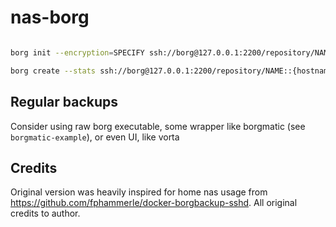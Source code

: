 # nas-borg


```sh

borg init --encryption=SPECIFY ssh://borg@127.0.0.1:2200/repository/NAME

```

```sh
borg create --stats ssh://borg@127.0.0.1:2200/repository/NAME::{hostname}-{utcnow}  ~/documents ~/files
```

## Regular backups

Consider using raw borg executable, some wrapper like borgmatic (see `borgmatic-example`), or even UI, like vorta


## Credits

Original version was heavily inspired for home nas usage from  https://github.com/fphammerle/docker-borgbackup-sshd.
All original credits to author.
